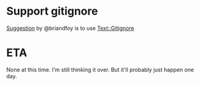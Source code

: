 # Support gitignore

[Suggestion](https://github.com/check-spelling/check-spelling/issues/10#issuecomment-817354712) by @briandfoy is to use [Text::Gitignore](https://metacpan.org/pod/Text::Gitignore)

# ETA

None at this time. I'm still thinking it over. But it'll probably just happen one day.

